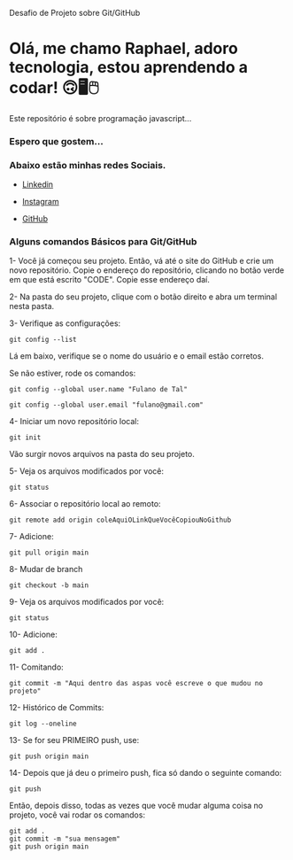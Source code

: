 Desafio de Projeto sobre Git/GitHub



# Olá, me chamo Raphael, adoro tecnologia, estou aprendendo a codar! 🙃🖥️🖱️



Este repositório é sobre programação javascript...



### Espero que gostem...



### Abaixo estão minhas redes Sociais.

* [Linkedin](https://www.linkedin.com/in/raphael-lucas-vieira-silva-4a24ab168/)

* [Instagram](https://www.instagram.com/rvieirasilva1990/)

* [GitHub](https://github.com/rvieirasilva529)

  

### Alguns comandos Básicos para Git/GitHub



1- Você já começou seu projeto. Então, vá até o site do GitHub e crie um novo repositório. Copie o endereço do repositório, clicando no botão verde em que está escrito "CODE". Copie esse endereço daí.



2- Na pasta do seu projeto, clique com o botão direito e abra um terminal nesta pasta.



3- Verifique as configurações:

```
git config --list
```

Lá em baixo, verifique se o nome do usuário e o email estão corretos.

Se não estiver, rode os comandos:

```
git config --global user.name "Fulano de Tal"
```



```
git config --global user.email "fulano@gmail.com"
```



4- Iniciar um novo repositório local:

```
git init
```

Vão surgir novos arquivos na pasta do seu projeto.



5- Veja os arquivos modificados por você:

```
git status
```



6- Associar o repositório local ao remoto:

```
git remote add origin coleAquiOLinkQueVocêCopiouNoGithub
```

7- Adicione:

```
git pull origin main
```

8- Mudar de branch

```
git checkout -b main
```



9- Veja os arquivos modificados por você:

```
git status
```



10- Adicione:

```
git add .
```



11- Comitando:

```
git commit -m "Aqui dentro das aspas você escreve o que mudou no projeto"
```



12- Histórico de Commits:

```
git log --oneline
```



13- Se for seu PRIMEIRO push, use:

```
git push origin main
```



14- Depois que já deu o primeiro push, fica só dando o seguinte comando:

```
git push
```



Então, depois disso, todas as vezes que você mudar alguma coisa no projeto, você vai rodar os comandos:

```
git add .
git commit -m "sua mensagem"
git push origin main
```
